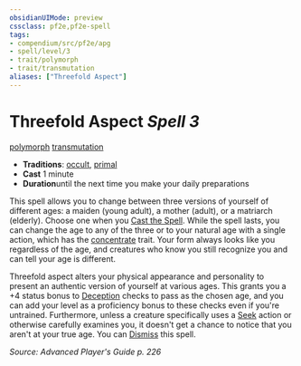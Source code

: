 ```yaml
---
obsidianUIMode: preview
cssclass: pf2e,pf2e-spell
tags:
- compendium/src/pf2e/apg
- spell/level/3
- trait/polymorph
- trait/transmutation
aliases: ["Threefold Aspect"]
---
```

# Threefold Aspect *Spell 3*   
[polymorph](../../Rules/traits/polymorph.md)  [transmutation](../../Rules/traits/transmutation.md)  

- **Traditions**: [occult](../../Rules/traits/occult.md), [primal](../../Rules/traits/primal.md)
- **Cast** 1 minute 
- **Duration**until the next time you make your daily preparations

This spell allows you to change between three versions of yourself of different ages: a maiden (young adult), a mother (adult), or a matriarch (elderly). Choose one when you [Cast the Spell](../../Rules/actions/cast-a-spell.md). While the spell lasts, you can change the age to any of the three or to your natural age with a single action, which has the [concentrate](../../Rules/traits/concentrate.md) trait. Your form always looks like you regardless of the age, and creatures who know you still recognize you and can tell your age is different.

Threefold aspect alters your physical appearance and personality to present an authentic version of yourself at various ages. This grants you a +4 status bonus to [Deception](../skills.md#Deception) checks to pass as the chosen age, and you can add your level as a proficiency bonus to these checks even if you're untrained. Furthermore, unless a creature specifically uses a [Seek](../../Rules/actions/seek.md) action or otherwise carefully examines you, it doesn't get a chance to notice that you aren't at your true age. You can [Dismiss](../../Rules/actions/dismiss.md) this spell.

*Source: Advanced Player's Guide p. 226*